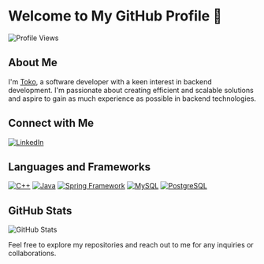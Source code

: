 # Welcome to My GitHub Profile 👋

![Profile Views](https://komarev.com/ghpvc/?username=toktab&color=brightgreen)

## About Me
I'm [Toko](https://www.linkedin.com/in/toktab/), a software developer with a keen interest in backend development. I'm passionate about creating efficient and scalable solutions and aspire to gain as much experience as possible in backend technologies.

## Connect with Me
[![LinkedIn](https://img.shields.io/badge/-Connect%20with%20me-blue?style=flat&logo=linkedin)](https://www.linkedin.com/in/toktab/)

## Languages and Frameworks
[![C++](https://img.shields.io/badge/C++-blue?style=flat&logo=cplusplus)](https://isocpp.org/) [![Java](https://img.shields.io/badge/Java-orange?style=flat&logo=java)](https://www.java.com/) [![Spring Framework](https://img.shields.io/badge/Spring_Framework-green?style=flat&logo=spring&logoColor=white)](https://spring.io/) [![MySQL](https://img.shields.io/badge/MySQL-blue?style=flat&logo=mysql&logoColor=white)](https://www.mysql.com/) [![PostgreSQL](https://img.shields.io/badge/PostgreSQL-blue?style=flat&logo=postgresql&logoColor=white)](https://www.postgresql.org/)

## GitHub Stats
![GitHub Stats](https://github-readme-stats.vercel.app/api?username=toktab&show_icons=true&theme=radical)

Feel free to explore my repositories and reach out to me for any inquiries or collaborations.
